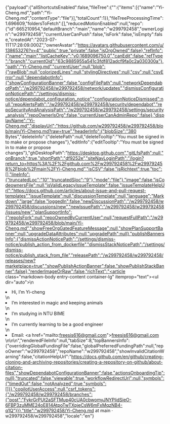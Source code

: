 {"payload":{"allShortcutsEnabled":false,"fileTree":{"":{"items":[{"name":"Yi-Cheng.md","path":"Yi-Cheng.md","contentType":"file"}],"totalCount":1}},"fileTreeProcessingTime":1.696609,"foldersToFetch":[],"reducedMotionEnabled":null,"repo":{"id":665210954,"defaultBranch":"main","name":"w299792458","ownerLogin":"w299792458","currentUserCanPush":false,"isFork":false,"isEmpty":false,"createdAt":"2023-07-11T17:28:09.000Z","ownerAvatar":"https://avatars.githubusercontent.com/u/138653276?v=4","public":true,"private":false,"isOrgOwned":false},"refInfo":{"name":"main","listCacheKey":"v0:1689096750.0","canEdit":false,"refType":"branch","currentOid":"63c9885955a541c3fdf812adcf9fa0c2a030300a"},"path":"Yi-Cheng.md","currentUser":null,"blob":{"rawBlob":null,"colorizedLines":null,"stylingDirectives":null,"csv":null,"csvError":null,"dependabotInfo":{"showConfigurationBanner":false,"configFilePath":null,"networkDependabotPath":"/w299792458/w299792458/network/updates","dismissConfigurationNoticePath":"/settings/dismiss-notice/dependabot_configuration_notice","configurationNoticeDismissed":null,"repoAlertsPath":"/w299792458/w299792458/security/dependabot","repoSecurityAndAnalysisPath":"/w299792458/w299792458/settings/security_analysis","repoOwnerIsOrg":false,"currentUserCanAdminRepo":false},"displayName":"Yi-Cheng.md","displayUrl":"https://github.com/w299792458/w299792458/blob/main/Yi-Cheng.md?raw=true","headerInfo":{"blobSize":"380 Bytes","deleteInfo":{"deletePath":null,"deleteTooltip":"You must be signed in to make or propose changes"},"editInfo":{"editTooltip":"You must be signed in to make or propose changes"},"ghDesktopPath":"https://desktop.github.com","gitLfsPath":null,"onBranch":true,"shortPath":"df9252e","siteNavLoginPath":"/login?return_to=https%3A%2F%2Fgithub.com%2Fw299792458%2Fw299792458%2Fblob%2Fmain%2FYi-Cheng.md","isCSV":false,"isRichtext":true,"toc":[],"lineInfo":{"truncatedLoc":"10","truncatedSloc":"9"},"mode":"file"},"image":false,"isCodeownersFile":null,"isValidLegacyIssueTemplate":false,"issueTemplateHelpUrl":"https://docs.github.com/articles/about-issue-and-pull-request-templates","issueTemplate":null,"discussionTemplate":null,"language":"Markdown","large":false,"loggedIn":false,"newDiscussionPath":"/w299792458/w299792458/discussions/new","newIssuePath":"/w299792458/w299792458/issues/new","planSupportInfo":{"repoIsFork":null,"repoOwnedByCurrentUser":null,"requestFullPath":"/w299792458/w299792458/blob/main/Yi-Cheng.md","showFreeOrgGatedFeatureMessage":null,"showPlanSupportBanner":null,"upgradeDataAttributes":null,"upgradePath":null},"publishBannersInfo":{"dismissActionNoticePath":"/settings/dismiss-notice/publish_action_from_dockerfile","dismissStackNoticePath":"/settings/dismiss-notice/publish_stack_from_file","releasePath":"/w299792458/w299792458/releases/new?marketplace=true","showPublishActionBanner":false,"showPublishStackBanner":false},"renderImageOrRaw":false,"richText":"<article class=\"markdown-body entry-content container-lg\" itemprop=\"text\"><ul dir=\"auto\">\n<li>Hi, I’m Yi-cheng</li>\n<li>I’m interested in magic and keeping animals</li>\n<li>I’m studying in NTU BIME</li>\n<li>I’m currently learning to be a good engineer</li>\n<li>Email: <a href=\"mailto:freesis616@gmail.com\">freesis616@gmail.com</a></li>\n</ul>\n\n</article>","renderedFileInfo":null,"tabSize":8,"topBannersInfo":{"overridingGlobalFundingFile":false,"globalPreferredFundingPath":null,"repoOwner":"w299792458","repoName":"w299792458","showInvalidCitationWarning":false,"citationHelpUrl":"https://docs.github.com/en/github/creating-cloning-and-archiving-repositories/creating-a-repository-on-github/about-citation-files","showDependabotConfigurationBanner":false,"actionsOnboardingTip":null},"truncated":false,"viewable":true,"workflowRedirectUrl":null,"symbols":{"timedOut":false,"notAnalyzed":true,"symbols":[]}},"copilotUserAccess":null,"csrf_tokens":{"/w299792458/w299792458/branches":{"post":"FykrGrPUt2aSFTMup40cUA0cbwomyJNYPlidSieO-6FBP3zuMME24oE814AtpoTwTXpjeCsW6mFxMqzNB4-q1Q"}}},"title":"w299792458/Yi-Cheng.md at main · w299792458/w299792458","locale":"en"}